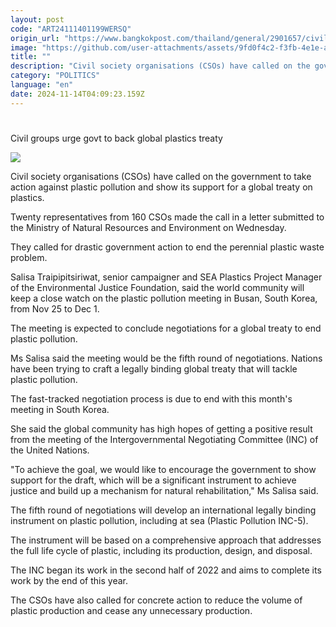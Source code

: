 ```yaml
---
layout: post
code: "ART24111401199WERSQ"
origin_url: "https://www.bangkokpost.com/thailand/general/2901657/civil-groups-urge-govt-to-back-global-plastics-treaty"
image: "https://github.com/user-attachments/assets/9fd0f4c2-f3fb-4e1e-a1e7-922aafe618ed"
title: ""
description: "Civil society organisations (CSOs) have called on the government to take action against plastic pollution and show its support for a global treaty on plastics."
category: "POLITICS"
language: "en"
date: 2024-11-14T04:09:23.159Z
---
```


# 

Civil groups urge govt to back global plastics treaty

![](https://github.com/user-attachments/assets/20b40f48-8620-4532-8405-cad439182c97)

Civil society organisations (CSOs) have called on the government to take action against plastic pollution and show its support for a global treaty on plastics.

Twenty representatives from 160 CSOs made the call in a letter submitted to the Ministry of Natural Resources and Environment on Wednesday.

They called for drastic government action to end the perennial plastic waste problem.

Salisa Traipipitsiriwat, senior campaigner and SEA Plastics Project Manager of the Environmental Justice Foundation, said the world community will keep a close watch on the plastic pollution meeting in Busan, South Korea, from Nov 25 to Dec 1.

The meeting is expected to conclude negotiations for a global treaty to end plastic pollution.

Ms Salisa said the meeting would be the fifth round of negotiations. Nations have been trying to craft a legally binding global treaty that will tackle plastic pollution.

The fast-tracked negotiation process is due to end with this month's meeting in South Korea.

She said the global community has high hopes of getting a positive result from the meeting of the Intergovernmental Negotiating Committee (INC) of the United Nations.

"To achieve the goal, we would like to encourage the government to show support for the draft, which will be a significant instrument to achieve justice and build up a mechanism for natural rehabilitation," Ms Salisa said.

The fifth round of negotiations will develop an international legally binding instrument on plastic pollution, including at sea (Plastic Pollution INC-5).

The instrument will be based on a comprehensive approach that addresses the full life cycle of plastic, including its production, design, and disposal.

The INC began its work in the second half of 2022 and aims to complete its work by the end of this year.

The CSOs have also called for concrete action to reduce the volume of plastic production and cease any unnecessary production.